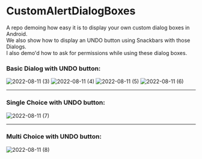 # CustomAlertDialogBoxes
A repo demoing how easy it is to display your own custom dialog boxes in Android.<br>
We also show how to display an UNDO button using Snackbars with those Dialogs.<br>
I also demo'd how to ask for permissions while using these dialog boxes.


### Basic Dialog with UNDO button: 
![2022-08-11 (3)](https://user-images.githubusercontent.com/105057858/184273931-2b8b51ca-9d1e-44de-8623-f03d4ba341ed.png)
![2022-08-11 (4)](https://user-images.githubusercontent.com/105057858/184273936-1ffeeae2-3087-4a0d-8166-adab813c5af4.png)
![2022-08-11 (5)](https://user-images.githubusercontent.com/105057858/184273942-c2d5652c-2fff-46f7-839a-47bfc3686988.png)
![2022-08-11 (6)](https://user-images.githubusercontent.com/105057858/184274000-f2be0b05-c5e3-458c-86e0-b770907f6969.png)

<hr>

### Single Choice with UNDO button:

![2022-08-11 (7)](https://user-images.githubusercontent.com/105057858/184273991-09c53178-c4df-483c-9f98-3bb9eebd7717.png)

<hr>

### Multi Choice with UNDO button: 

![2022-08-11 (8)](https://user-images.githubusercontent.com/105057858/184273997-86da3300-f069-4c2a-9f4f-0b06eed58231.png)
